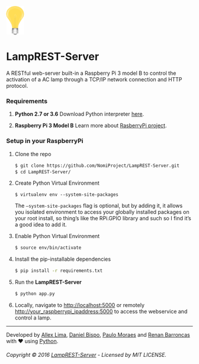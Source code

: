 <img src="https://github.com/NomiProject/LampREST-Server/blob/master/static/img/lamp_on.png?raw=true" width="48">

# LampREST-Server
A RESTful web-server built-in a Raspberry Pi 3 model B to control the activation of a AC lamp through a TCP/IP network connection and HTTP protocol.

### Requirements

1. **Python 2.7 or 3.6** 
    Download Python interpreter [here](https://www.python.org/).

2. **Raspberry Pi 3 Model B** 
    Learn more about [RasberryPi project](https://www.raspberrypi.org/).

### Setup in your RaspberryPi

1. Clone the repo

    ```bash
	$ git clone https://github.com/NomiProject/LampREST-Server.git
	$ cd LampREST-Server/
	```

2. Create Python Virtual Environment

    ```
	$ virtualenv env --system-site-packages
	```
	
	The `–system-site-packages` flag is optional, but by adding it, it allows you isolated environment to access your globally installed packages on your root install, so thing’s like the RPi.GPIO library and such so I find it’s a good idea to add it.

3. Enable Python Virtual Environment 

    ```bash
    $ source env/bin/activate
    ```

4. Install the pip-installable dependencies

    ```bash
	$ pip install -r requirements.txt
    ```

5. Run the **LampREST-Server**

    ```bash
	$ python app.py
    ```

6. Locally, navigate to [http://localhost:5000](http://localhost:5000) or remotely [http://your_raspberrypi_ipaddress:5000](http://your_raspberrypi_ipaddress:5000) to access the webservice and control a lamp.

---

Developed by [Allex Lima](http://allexlima.com), [Daniel Bispo](https://github.com/danielbispov/), [Paulo Moraes](http://www.moraespaulo.com/) and [Renan Barroncas](https://github.com/renanbarroncas) with ❤️ using [Python](https://www.python.org/). 
###### Copyright © 2016 [LampREST-Server](https://github.com/NomiProject/LampREST-Server.git) - Licensed by MIT LICENSE.